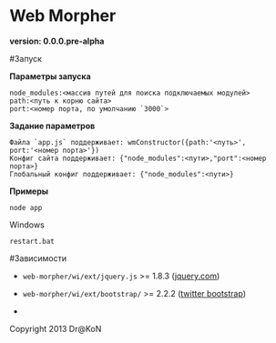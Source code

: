 Web Morpher
=
**version: 0.0.0.pre-alpha**

#Запуск

**Параметры запуска**

    node_modules:<массив путей для поиска подключаемых модулей>
    path:<путь к корню сайта>
    port:<номер порта, по умолчанию `3000`>

**Задание параметров**

    Файла `app.js` поддерживает: wmConstructor({path:'<путь>', port:'<номер порта>'})
    Конфиг сайта поддерживает: {"node_modules":<пути>,"port":<номер порта>}
    Глобальный конфиг поддерживает: {"node_modules":<пути>}

**Примеры**

    node app

Windows

    restart.bat

#Зависимости

  - `web-morpher/wi/ext/jquery.js` >= 1.8.3 ([jquery.com](http://jquery.com/))    
  - `web-morpher/wi/ext/bootstrap/` >= 2.2.2 ([twitter bootstrap](http://twitter.github.com/bootstrap/))

-

Copyright 2013 Dr@KoN
